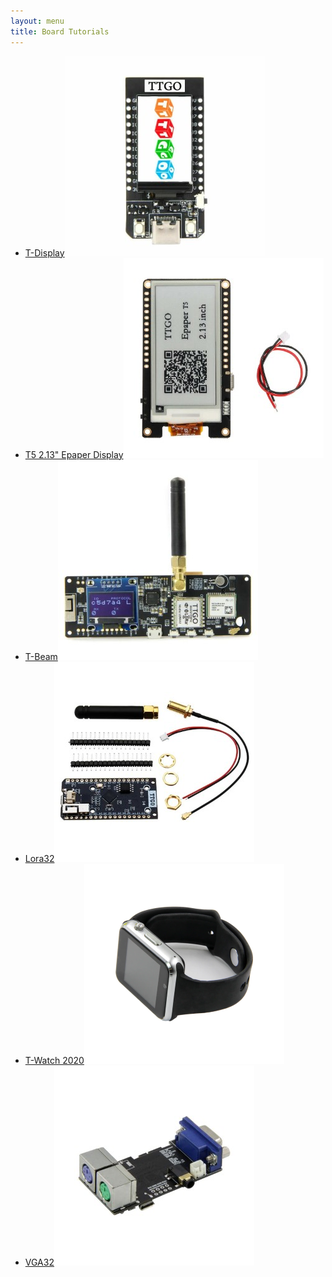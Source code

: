 ```yaml
---
layout: menu
title: Board Tutorials
---
```


-   [T-Display](t-display)[![T-Display](./public/t-display-phone.jpg)](t-display)
-   [T5 2.13" Epaper Display](t5-2.13)[![T5 2.13"](./public/t5-2.13-phone.jpg)](t5-2.13.html)
-   [T-Beam](t-beam)[![T-Beam](./public/t-beam-phone.jpg)](t-beam.html)
-   [Lora32](lora32)[![Lora32](./public/lora32-phone.jpg)](lora32.html)
-   [T-Watch 2020](t-watch-2020)[![T-Watch 2020](./public/t-watch-2020-phone.png)](t-watch-2020.html)
-   [VGA32](vga32)[![VGA32](./public/vga32-phone.jpg)](vga32.html)
